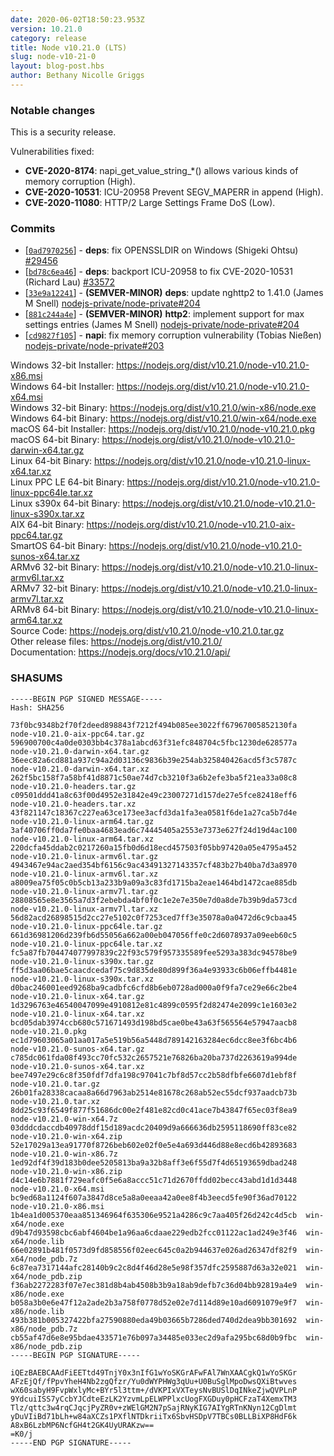 ```yaml
---
date: 2020-06-02T18:50:23.953Z
version: 10.21.0
category: release
title: Node v10.21.0 (LTS)
slug: node-v10-21-0
layout: blog-post.hbs
author: Bethany Nicolle Griggs
---
```


### Notable changes

This is a security release.

Vulnerabilities fixed:

* **CVE-2020-8174**: napi_get_value_string_*() allows various kinds of memory corruption (High).
* **CVE-2020-10531**: ICU-20958 Prevent SEGV_MAPERR in append (High).
* **CVE-2020-11080**: HTTP/2 Large Settings Frame DoS (Low).

### Commits

* [[`0ad7970256`](https://github.com/nodejs/node/commit/0ad7970256)] - **deps**: fix OPENSSLDIR on Windows (Shigeki Ohtsu) [#29456](https://github.com/nodejs/node/pull/29456)
* [[`bd78c6ea46`](https://github.com/nodejs/node/commit/bd78c6ea46)] - **deps**: backport ICU-20958 to fix CVE-2020-10531 (Richard Lau) [#33572](https://github.com/nodejs/node/pull/33572)
* [[`33e9a12241`](https://github.com/nodejs/node/commit/33e9a12241)] - **(SEMVER-MINOR)** **deps**: update nghttp2 to 1.41.0 (James M Snell) [nodejs-private/node-private#204](https://github.com/nodejs-private/node-private/pull/204)
* [[`881c244a4e`](https://github.com/nodejs/node/commit/881c244a4e)] - **(SEMVER-MINOR)** **http2**: implement support for max settings entries (James M Snell) [nodejs-private/node-private#204](https://github.com/nodejs-private/node-private/pull/204)
* [[`cd9827f105`](https://github.com/nodejs/node/commit/cd9827f105)] - **napi**: fix memory corruption vulnerability (Tobias Nießen) [nodejs-private/node-private#203](https://github.com/nodejs-private/node-private/pull/203)

Windows 32-bit Installer: https://nodejs.org/dist/v10.21.0/node-v10.21.0-x86.msi<br>
Windows 64-bit Installer: https://nodejs.org/dist/v10.21.0/node-v10.21.0-x64.msi<br>
Windows 32-bit Binary: https://nodejs.org/dist/v10.21.0/win-x86/node.exe<br>
Windows 64-bit Binary: https://nodejs.org/dist/v10.21.0/win-x64/node.exe<br>
macOS 64-bit Installer: https://nodejs.org/dist/v10.21.0/node-v10.21.0.pkg<br>
macOS 64-bit Binary: https://nodejs.org/dist/v10.21.0/node-v10.21.0-darwin-x64.tar.gz<br>
Linux 64-bit Binary: https://nodejs.org/dist/v10.21.0/node-v10.21.0-linux-x64.tar.xz<br>
Linux PPC LE 64-bit Binary: https://nodejs.org/dist/v10.21.0/node-v10.21.0-linux-ppc64le.tar.xz<br>
Linux s390x 64-bit Binary: https://nodejs.org/dist/v10.21.0/node-v10.21.0-linux-s390x.tar.xz<br>
AIX 64-bit Binary: https://nodejs.org/dist/v10.21.0/node-v10.21.0-aix-ppc64.tar.gz<br>
SmartOS 64-bit Binary: https://nodejs.org/dist/v10.21.0/node-v10.21.0-sunos-x64.tar.xz<br>
ARMv6 32-bit Binary: https://nodejs.org/dist/v10.21.0/node-v10.21.0-linux-armv6l.tar.xz<br>
ARMv7 32-bit Binary: https://nodejs.org/dist/v10.21.0/node-v10.21.0-linux-armv7l.tar.xz<br>
ARMv8 64-bit Binary: https://nodejs.org/dist/v10.21.0/node-v10.21.0-linux-arm64.tar.xz<br>
Source Code: https://nodejs.org/dist/v10.21.0/node-v10.21.0.tar.gz<br>
Other release files: https://nodejs.org/dist/v10.21.0/<br>
Documentation: https://nodejs.org/docs/v10.21.0/api/

### SHASUMS

```
-----BEGIN PGP SIGNED MESSAGE-----
Hash: SHA256

73f0bc9348b2f70f2deed898843f7212f494b085ee3022ff67967005852130fa  node-v10.21.0-aix-ppc64.tar.gz
596900700c4a0de0303bb4c378a1abcd63f31efc848704c5fbc1230de628577a  node-v10.21.0-darwin-x64.tar.gz
36eec82a6cd881a937c94a2d03136c9836b39e254ab325840426acd5f3c5787c  node-v10.21.0-darwin-x64.tar.xz
262f5bc158f7a58bf41d8871c50ae74d7cb3210f3a6b2efe3ba5f21ea33a08c8  node-v10.21.0-headers.tar.gz
c09501ddd41a8c63f00d4952e31842e49c23007271d157de27e5fce82418eff6  node-v10.21.0-headers.tar.xz
43f821147c18367c227ea63ce173ee3acfd3da1fa3ea0581f6de1a27ca5b7d4e  node-v10.21.0-linux-arm64.tar.gz
3af40706ff0da7fe0baa4683ead6c74445405a2553e7373e627f24d19d4ac100  node-v10.21.0-linux-arm64.tar.xz
220dcfa45ddab2c0217260a15fb0d6d18ecd457503f05bb97420a05e4795a452  node-v10.21.0-linux-armv6l.tar.gz
4943467e94ac2aed354bf6156c9ac43491327143357cf483b27b40ba7d3a8970  node-v10.21.0-linux-armv6l.tar.xz
a8009ea75f05c0b5cb13a233b9a09a3c83fd1715ba2eae1464bd1472cae885db  node-v10.21.0-linux-armv7l.tar.gz
28808565e8e3565a7d3f2ebebda4bf0f0c1e2e7e350e7d0a8de7b39b9da573cd  node-v10.21.0-linux-armv7l.tar.xz
56d82acd26898515d2cc27e5102c0f7253ced7ff3e35078a0a0472d6c9cbaa45  node-v10.21.0-linux-ppc64le.tar.gz
661d36981206d239fb6d55056a662a00eb047056ffe0c2d6078937a09eeb60c5  node-v10.21.0-linux-ppc64le.tar.xz
fc5a87fb704474077997839c22f93c579f957335589fee5293a383dc94578be9  node-v10.21.0-linux-s390x.tar.gz
ff5d3aa06bae5caacdcedaf75c9d835de80d899f36a4e93933c6b06effb4481e  node-v10.21.0-linux-s390x.tar.xz
d0bac246001eed9268ba9cadbfc6cfd8b6eb0728ad000a0f9fa7ce29e66c2be4  node-v10.21.0-linux-x64.tar.gz
1d3296763e46540047099e4910812e81c4899c0595f2d82474e2099c1e1603e2  node-v10.21.0-linux-x64.tar.xz
bcd05dab3974ccb680c571671493d198bd5cae0be43a63f565564e57947aacb8  node-v10.21.0.pkg
ec1d79603065a01aa017a5e519b56a5448d789142163284ec6dcc8ee3f6bc4b6  node-v10.21.0-sunos-x64.tar.gz
c785dc061fda08f493cc70fc532c2657521e76826ba20ba737d2263619a994de  node-v10.21.0-sunos-x64.tar.xz
bee7497e29c6c8f350fdf7dfa198c97041c7bf8d57cc2b58dfbfe6607d1ebf8f  node-v10.21.0.tar.gz
26b01fa28338cacaa8a66d7963ab2514e81678c268ab52ec55dcf937aadcb73b  node-v10.21.0.tar.xz
8dd25c93f6549f877f51686dc00e2f481e82cd0c41ace7b43847f65ec03f8ea9  node-v10.21.0-win-x64.7z
03dddcdaccdb40978ddf15d189acdc20409d9a666636db2595118690ff83ce82  node-v10.21.0-win-x64.zip
52e17029a13ea91770f8726beb602e02f0e5e4a693d446d88e8ecd6b42893683  node-v10.21.0-win-x86.7z
1ed92df4f39d183b0dee5205813ba9a32b8aff3e6f55d7f4d65193659dbad248  node-v10.21.0-win-x86.zip
d4c14e6b7881f729eafc0f5e6a8accc51c71d2670ffdd02becc43abd1d1d3448  node-v10.21.0-x64.msi
bc9ed68a1124f607a3847d8ce5a8a0eeaa42a0ee8f4b3eecd5fe90f36ad70122  node-v10.21.0-x86.msi
1b4ea1d005370eaa851346964f635306e9521a4286c9c7aa405f26d242c4d5cb  win-x64/node.exe
d9b47d93598cbc6abf4604be1a96aa6cdaae229edb2fcc01122ac1ad249e3f46  win-x64/node.lib
66e02891b481f0573d9fd858556f02eec645c0a2b944637e026ad26347df82f9  win-x64/node_pdb.7z
6c87ea7317144afc28140b9c2c8d4f46d28e5e98f357dfc2595887d63a32e021  win-x64/node_pdb.zip
f36ab2272283f07e7ec381d8b4ab4508b3b9a18ab9defb7c36d04bb92819a4e9  win-x86/node.exe
b058a3b0e6e47f12a2ade2b3a758f0778d52e02e7d114d89e10ad6091079e9f7  win-x86/node.lib
493b381b005327422bfa27590880eda49b03665b7286ded740d2dea9bb301692  win-x86/node_pdb.7z
cb55af47d6e8e95bdae433571e76b097a34485e033ec2d9afa295bc68d0b9fbc  win-x86/node_pdb.zip
-----BEGIN PGP SIGNATURE-----

iQEzBAEBCAAdFiEETtd49TnjY0x3nIfG1wYoSKGrAFwFAl7WnXAACgkQ1wYoSKGr
AFzEjQf/fPpvYheH4Nb2zgQfzr/Yu0dWYPHWg3qUu+U0BuSglMpoDwsQXiBtwves
wX60sabyH9FvpWxlyMc+BYr5l3ttm+/dVKPIxVXTeysNvBUSlDqINkeZjwQVPLnP
9YdcuiISS7yCcbYJCdteEzLK2YzvmLpELWPPlxcUogFXGDuy0pHCFzaT4XemxTM3
Tlz/qttc3w4rqCJqcjPyZR0v+zWElGM2N7pSajRNyKIG7AIYgRTnKNyn12CgDlmt
yDuVIiBd71bLh+w84aXCZs1PXflNTDkriiTx6SbvHSDpV7TBCs0BLLBiXP8HdF6k
A8xB6LzbMP6NcfGH4t2GK4UyURAKzw==
=K0/j
-----END PGP SIGNATURE-----

```
